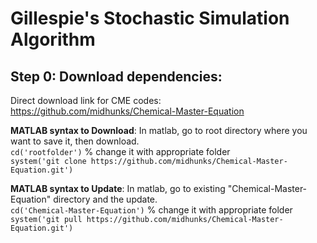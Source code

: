 # Gillespie's Stochastic Simulation Algorithm

## Step 0: Download dependencies:
Direct download link for CME codes: https://github.com/midhunks/Chemical-Master-Equation

**MATLAB syntax to Download**: In matlab, go to root directory where you want to save it, then download.\
`cd('rootfolder')` % change it with appropriate folder\
`system('git clone https://github.com/midhunks/Chemical-Master-Equation.git')`

**MATLAB syntax to Update**: In matlab, go to existing "Chemical-Master-Equation" directory and the update.\
`cd('Chemical-Master-Equation')` % change it with appropriate folder\
`system('git pull https://github.com/midhunks/Chemical-Master-Equation.git')`
